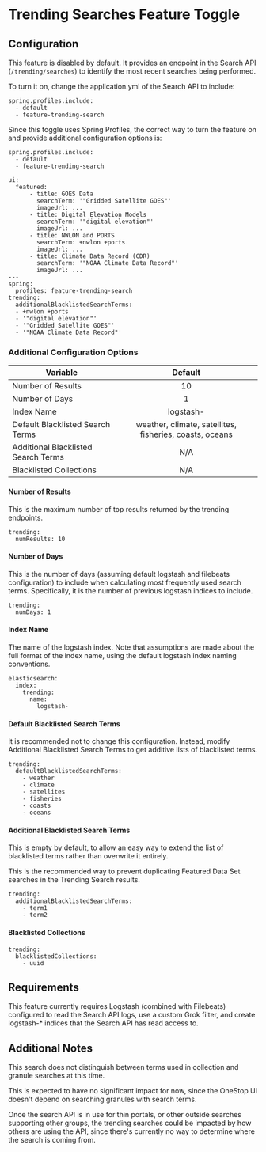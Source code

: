 # Trending Searches Feature Toggle

## Configuration

This feature is disabled by default. It provides an endpoint in the Search API (`/trending/searches`) to identify the most recent searches being performed.

To turn it on, change the application.yml of the Search API to include:
```
spring.profiles.include:
  - default
  - feature-trending-search
```

Since this toggle uses Spring Profiles, the correct way to turn the feature on and provide additional configuration options is:

```
spring.profiles.include:
  - default
  - feature-trending-search

ui:
  featured:
      - title: GOES Data
        searchTerm: '"Gridded Satellite GOES"'
        imageUrl: ...
      - title: Digital Elevation Models
        searchTerm: '"digital elevation"'
        imageUrl: ...
      - title: NWLON and PORTS
        searchTerm: +nwlon +ports
        imageUrl: ...
      - title: Climate Data Record (CDR)
        searchTerm: '"NOAA Climate Data Record"'
        imageUrl: ...
---
spring:
  profiles: feature-trending-search
trending:
  additionalBlacklistedSearchTerms:
  - +nwlon +ports
  - '"digital elevation"'
  - '"Gridded Satellite GOES"'
  - '"NOAA Climate Data Record"'
```


### Additional Configuration Options

| Variable       | Default           |
| ------------- |:-------------:|
| Number of Results     | 10 |
| Number of Days      | 1      |
| Index Name | logstash- |
| Default Blacklisted Search Terms | weather, climate, satellites, fisheries, coasts, oceans    |
| Additional Blacklisted Search Terms | N/A |
| Blacklisted Collections | N/A |

#### Number of Results

This is the maximum number of top results returned by the trending endpoints.

```
trending:
  numResults: 10
```

#### Number of Days

This is the number of days (assuming default logstash and filebeats configuration) to include when calculating most frequently used search terms. Specifically, it is the number of previous logstash indices to include.

```
trending:
  numDays: 1
```

#### Index Name

The name of the logstash index. Note that assumptions are made about the full format of the index name, using the default logstash index naming conventions.

```
elasticsearch:
  index:
    trending:
      name:
        logstash-
```


#### Default Blacklisted Search Terms

It is recommended not to change this configuration. Instead, modify Additional Blacklisted Search Terms to get additive lists of blacklisted terms.

```
trending:
  defaultBlacklistedSearchTerms:
    - weather
    - climate
    - satellites
    - fisheries
    - coasts
    - oceans
```

#### Additional Blacklisted Search Terms

This is empty by default, to allow an easy way to extend the list of blacklisted terms rather than overwrite it entirely.

This is the recommended way to prevent duplicating Featured Data Set searches in the Trending Search results.

```
trending:
  additionalBlacklistedSearchTerms:
    - term1
    - term2
```

#### Blacklisted Collections

```
trending:
  blacklistedCollections:
    - uuid
```


## Requirements

This feature currently requires Logstash (combined with Filebeats) configured to read the Search API logs, use a custom Grok filter, and create logstash-* indices that the Search API has read access to.

## Additional Notes

This search does not distinguish between terms used in collection and granule searches at this time.

This is expected to have no significant impact for now, since the OneStop UI doesn't depend on searching granules with search terms.

Once the search API is in use for thin portals, or other outside searches supporting other groups, the trending searches could be impacted by how others are using the API, since there's currently no way to determine where the search is coming from.
